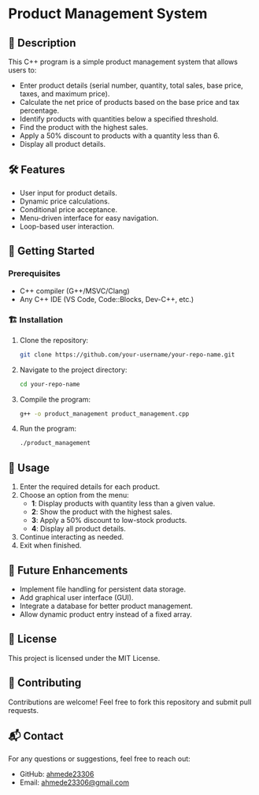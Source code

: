 # Product Management System

## 📌 Description
This C++ program is a simple product management system that allows users to:
- Enter product details (serial number, quantity, total sales, base price, taxes, and maximum price).
- Calculate the net price of products based on the base price and tax percentage.
- Identify products with quantities below a specified threshold.
- Find the product with the highest sales.
- Apply a 50% discount to products with a quantity less than 6.
- Display all product details.

## 🛠 Features
- User input for product details.
- Dynamic price calculations.
- Conditional price acceptance.
- Menu-driven interface for easy navigation.
- Loop-based user interaction.

## 🚀 Getting Started
### Prerequisites
- C++ compiler (G++/MSVC/Clang)
- Any C++ IDE (VS Code, Code::Blocks, Dev-C++, etc.)

### 🏗 Installation
1. Clone the repository:
   ```sh
   git clone https://github.com/your-username/your-repo-name.git
   ```
2. Navigate to the project directory:
   ```sh
   cd your-repo-name
   ```
3. Compile the program:
   ```sh
   g++ -o product_management product_management.cpp
   ```
4. Run the program:
   ```sh
   ./product_management
   ```

## 📝 Usage
1. Enter the required details for each product.
2. Choose an option from the menu:
   - **1**: Display products with quantity less than a given value.
   - **2**: Show the product with the highest sales.
   - **3**: Apply a 50% discount to low-stock products.
   - **4**: Display all product details.
3. Continue interacting as needed.
4. Exit when finished.

## 🔮 Future Enhancements
- Implement file handling for persistent data storage.
- Add graphical user interface (GUI).
- Integrate a database for better product management.
- Allow dynamic product entry instead of a fixed array.

## 📜 License
This project is licensed under the MIT License.

## 🤝 Contributing
Contributions are welcome! Feel free to fork this repository and submit pull requests.

## 📬 Contact
For any questions or suggestions, feel free to reach out:
- GitHub: [ahmede23306](https://github.com/ahmede23306)
- Email: ahmede23306@gmail.com
